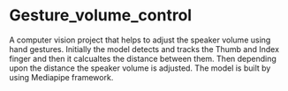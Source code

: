 # Gesture_volume_control
A computer vision project that helps to adjust the speaker volume using hand gestures.
Initially the model detects and tracks the Thumb and Index finger and then it calcualtes the distance between them.
Then depending upon the distance the speaker volume is adjusted.
The model is built by using Mediapipe framework.
